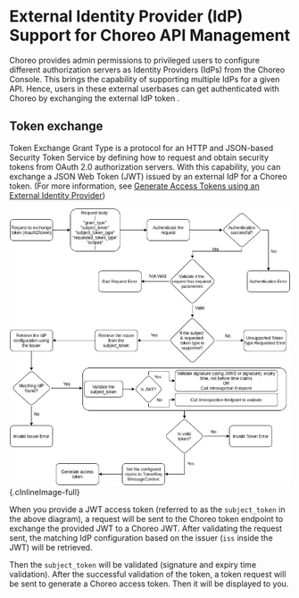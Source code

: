 # External Identity Provider (IdP) Support for Choreo API Management

Choreo provides admin permissions to privileged users to configure different authorization servers as Identity Providers (IdPs) from the Choreo Console. This brings the capability of supporting multiple IdPs for a given API. Hence, users in these external userbases can get authenticated with Choreo by exchanging the external IdP token .

## Token exchange

Token Exchange Grant Type is a protocol for an HTTP and JSON-based Security Token Service by defining how to request and obtain security tokens from OAuth 2.0 authorization servers. With this capability, you can exchange a JSON Web Token (JWT) issued by an external IdP for a Choreo token. (For more information, see [Generate Access Tokens using an External Identity Provider]())

![Token Exchange Flow](../assets/img/identity-providers/token-exchange-flow.jpg){.cInlineImage-full}

When you provide a JWT access token (referred to as the `subject_token` in the above diagram), a request will be sent to the Choreo token endpoint to exchange the provided JWT to a Choreo JWT. After validating the request sent, the matching IdP configuration based on the issuer (`iss` inside the JWT) will be retrieved.

Then the `subject_token` will be validated (signature and expiry time validation). After the successful validation of the token, a token request will be sent to generate a Choreo access token. Then it will be displayed to you.
